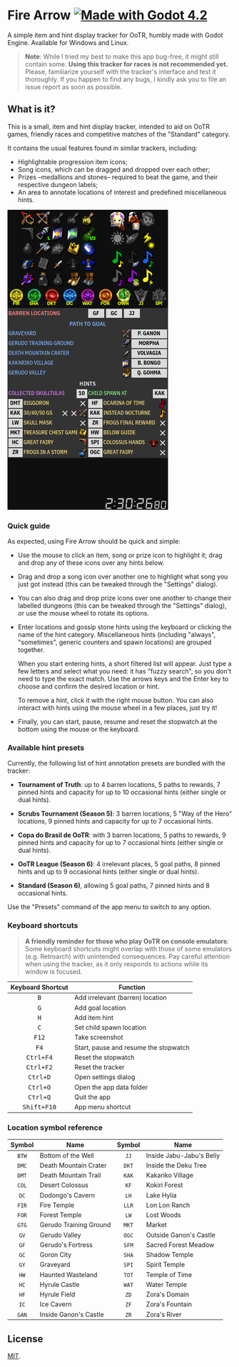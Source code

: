 # Fire Arrow [![Made with Godot 4.2][badge]][godot]

A simple item and hint display tracker for OoTR, humbly made with Godot Engine.
Available for Windows and Linux.

> **Note**: While I tried my best to make this app bug-free, it might still
> contain some. **Using this tracker for races is not recommended yet.** Please,
> familiarize yourself with the tracker's interface and test it thoroughly. If
> you happen to find any bugs, I kindly ask you to file an issue report as soon
> as possible.


## What is it?

This is a small, item and hint display tracker, intended to aid on OoTR games,
friendly races and competitive matches of the "Standard" category.

It contains the usual features found in similar trackers, including:

- Highlightable progression item icons;
- Song icons, which can be dragged and dropped over each other;
- Prizes –medallions and stones– required to beat the game, and their respective
  dungeon labels;
- An area to annotate locations of interest and predefined miscellaneous hints.

![Screenshot](etc/images/sample.png)

### Quick guide

As expected, using Fire Arrow should be quick and simple:

- Use the mouse to click an item, song or prize icon to highlight it; drag and
  drop any of these icons over any hints below.

- Drag and drop a song icon over another one to highlight what song you just got
  instead (this can be tweaked through the "Settings" dialog).

- You can also drag and drop prize icons over one another to change their
  labelled dungeons (this can be tweaked through the "Settings" dialog), or use
  the mouse wheel to rotate its options.

- Enter locations and gossip stone hints using the keyboard or clicking the name
  of the hint category. Miscellaneous hints (including "always", "sometimes",
  generic counters and spawn locations) are grouped together.

  When you start entering hints, a short filtered list will appear. Just type
  a few letters and select what you need: it has "fuzzy search", so you don't
  need to type the exact match. Use the arrows keys and the Enter key to choose
  and confirm the desired location or hint.

  To remove a hint, click it with the right mouse button. You can also interact
  with hints using the mouse wheel in a few places, just try it!

- Finally, you can start, pause, resume and reset the stopwatch at the bottom
  using the mouse or the keyboard.


### Available hint presets

Currently, the following list of hint annotation presets are bundled with the
tracker:

- **Tournament of Truth**: up to 4 barren locations, 5 paths to rewards, 7
  pinned hints and capacity for up to 10 occasional hints (either single or dual
  hints).

- **Scrubs Tournament (Season 5)**: 3 barren locations, 5 "Way of the
  Hero" locations, 9 pinned hints and capacity for up to 7 occasional hints.

- **Copa do Brasil de OoTR**: with 3 barren locations, 5 paths to rewards, 9
  pinned hints and capacity for up to 7 occasional hints (either single or dual
  hints).

- **OoTR League (Season 6)**: 4 irrelevant places, 5 goal paths, 8 pinned hints
  and up to 9 occasional hints (either single or dual hints).

- **Standard (Season 6)**, allowing 5 goal paths, 7 pinned hints and 8
  occasional hints.

Use the "Presets" command of the app menu to switch to any option.


### Keyboard shortcuts

> **A friendly reminder for those who play OoTR on console emulators**:
> Some keyboard shortcuts might overlap with those of some emulators (e.g.
> Retroarch) with unintended consequences. Pay careful attention when using the
> tracker, as it only responds to actions while its window is focused.

| Keyboard Shortcut    | Function                              |
|:--------------------:|---------------------------------------|
| <kbd>B</kbd>         | Add irrelevant (barren) location      |
| <kbd>G</kbd>         | Add goal location                     |
| <kbd>H</kbd>         | Add item hint                         |
| <kbd>C</kbd>         | Set child spawn location              |
| <kbd>F12</kbd>       | Take screenshot                       |
| <kbd>F4</kbd>        | Start, pause and resume the stopwatch |
| <kbd>Ctrl+F4</kbd>   | Reset the stopwatch                   |
| <kbd>Ctrl+F2</kbd>   | Reset the tracker                     |
| <kbd>Ctrl+D</kbd>    | Open settings dialog                  |
| <kbd>Ctrl+O</kbd>    | Open the app data folder              |
| <kbd>Ctrl+Q</kbd>    | Quit the app                          |
| <kbd>Shift+F10</kbd> | App menu shortcut                     |


### Location symbol reference

| Symbol | Name                     | Symbol | Name                     |
|:------:|--------------------------|:------:|--------------------------|
| `BTW`  | Bottom of the Well       | `JJ`   | Inside Jabu-Jabu's Belly |
| `DMC`  | Death Mountain Crater    | `DKT`  | Inside the Deku Tree     |
| `DMT`  | Death Mountain Trail     | `KAK`  | Kakariko Village         |
| `COL`  | Desert Colossus          | `KF`   | Kokiri Forest            |
| `DC`   | Dodongo's Cavern         | `LH`   | Lake Hylia               |
| `FIR`  | Fire Temple              | `LLR`  | Lon Lon Ranch            |
| `FOR`  | Forest Temple            | `LW`   | Lost Woods               |
| `GTG`  | Gerudo Training Ground   | `MKT`  | Market                   |
| `GV`   | Gerudo Valley            | `OGC`  | Outside Ganon's Castle   |
| `GF`   | Gerudo's Fortress        | `SFM`  | Sacred Forest Meadow     |
| `GC`   | Goron City               | `SHA`  | Shadow Temple            |
| `GY`   | Graveyard                | `SPI`  | Spirit Temple            |
| `HW`   | Haunted Wasteland        | `TOT`  | Temple of Time           |
| `HC`   | Hyrule Castle            | `WAT`  | Water Temple             |
| `HF`   | Hyrule Field             | `ZD`   | Zora's Domain            |
| `IC`   | Ice Cavern               | `ZF`   | Zora's Fountain          |
| `GAN`  | Inside Ganon's Castle    | `ZR`   | Zora's River             |


## License

[MIT](LICENSE.md).


[badge]: https://flat.badgen.net/badge/made%20with/Godot%204.2/478cbf
[godot]: https://godotengine.org/
